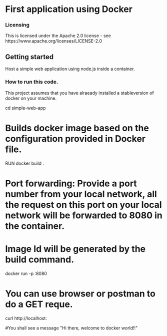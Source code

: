 <h1> First application using Docker </h1>

<h3>Licensing</h3>
This is licensed under the Apache 2.0 license - see https://www.apache.org/licenses/LICENSE-2.0

<h2>Getting started</h2>
Host a simple web application using node.js inside a container.

<h3>How to run this code.</h3>
This project assumes that you have alraeady installed a stableversion of docker on your machine.

cd simple-web-app

# Builds docker image based on the configuration provided in Docker file.
RUN docker build .

# Port forwarding:  Provide a port number from your local network, all the request on this port on your local network will be forwarded to 8080 in the container.

# Image Id will be generated by the build command.
docker run -p <port number>:8080 <Image Id>

# You can use browser or postman to do a GET reque.
curl http://localhost:<port number> 

#You shall see a message "Hi there, welcome to docker world!!"
